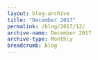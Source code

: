 ```yaml
---
layout: blog-archive
title: "December 2017"
permalink: /blog/2017/12/
archive-name: December 2017
archive-type: Monthly
breadcrumb: blog
---
```


